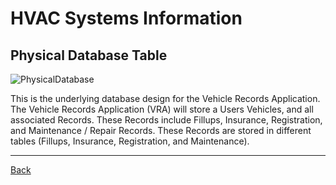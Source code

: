 # HVAC Systems Information

## Physical Database Table

![PhysicalDatabase](HVACSIERDpro6.png)

This is the underlying database design for the Vehicle Records Application.
The Vehicle Records Application (VRA) will store a Users Vehicles, and all associated Records.
These Records include Fillups, Insurance, Registration, and Maintenance / Repair Records.
These Records are stored in different tables (Fillups, Insurance, Registration, and Maintenance).

<hr>

[Back](HVAC-SI.md)


